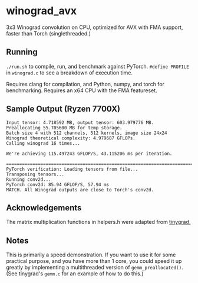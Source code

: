 # winograd\_avx

3x3 Winograd convolution on CPU, optimized for AVX with FMA support, faster than Torch (singlethreaded.)

## Running

`./run.sh` to compile, run, and benchmark against PyTorch. `#define PROFILE` in `winograd.c` to see a breakdown of execution time.

Requires clang for compilation, and Python, numpy, and torch for benchmarking. Requires an x64 CPU with the FMA featureset.

## Sample Output (Ryzen 7700X)

    Input tensor: 4.718592 MB, output tensor: 603.979776 MB.
    Preallocating 55.705600 MB for temp storage.
    Batch size 4 with 512 channels, 512 kernels, image size 24x24
    Winograd theoretical complexity: 4.979687 GFLOPs.
    Calling winograd 16 times...

    We're achieving 115.497243 GFLOP/S, 43.115206 ms per iteration.

    =========================================================================================
    PyTorch verification: Loading tensors from file... 
    Transposing tensors... 
    Running conv2d...
    PyTorch conv2d: 85.94 GFLOP/S, 57.94 ms
    MATCH. All Winograd outputs are close to Torch's conv2d.


## Acknowledgements

The matrix multiplication functions in helpers.h were adapted from [tinygrad.](https://github.com/tinygrad/tinygrad)

## Notes

This is primarily a speed demonstration. If you want to use it for some practical purpose, and you have more than 1 core, you could speed it up greatly by implementing a multithreaded version of `gemm_preallocated()`. (See tinygrad's `gemm.c` for an example of how to do this.)
